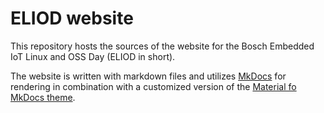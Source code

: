 # ELIOD website

This repository hosts the sources of the website for the Bosch Embedded IoT
Linux and OSS Day (ELIOD in short).

The website is written with markdown files and utilizes
[MkDocs](https://www.mkdocs.org/) for rendering in combination with a customized
version of the [Material fo MkDocs
theme](https://squidfunk.github.io/mkdocs-material/).
